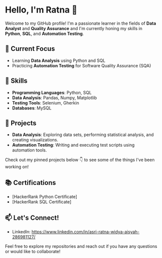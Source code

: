 # Hello, I'm Ratna 👋

Welcome to my GitHub profile! I'm a passionate learner in the fields of **Data Analyst** and **Quality Assurance**
and I'm currently honing my skills in **Python**, **SQL**, and **Automation Testing**. 

## 🔭 Current Focus
- Learning **Data Analysis** using Python and SQL
- Practicing **Automation Testing** for Software Quality Assurance (SQA)

## 🚀 Skills
- **Programming Languages**: Python, SQL
- **Data Analysis**: Pandas, Numpy, Matplotlib
- **Testing Tools**: Selenium, Gherkin
- **Databases**: MySQL

## 🌱 Projects
- **Data Analysis**: Exploring data sets, performing statistical analysis, and creating visualizations.
- **Automation Testing**: Writing and executing test scripts using automation tools.
  
Check out my pinned projects below 👇 to see some of the things I've been working on!

## 📚 Certifications
- [HackerRank Python Certificate]
- [HackerRank SQL Certificate]

## 📫 Let's Connect!
- LinkedIn: https://www.linkedin.com/in/asri-ratna-widya-aisyah-286981127/


Feel free to explore my repositories and reach out if you have any questions or would like to collaborate!

